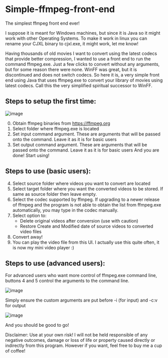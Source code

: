 # Simple-ffmpeg-front-end
The simplest ffmpeg front end ever!

I suppose it is meant for Windows machines, but since it is Java so it might work with other Operating Systems. To make it work in linux you can rename your CJXL binary to cjxl.exe, it might work, let me know!

Having thousands of old movies I want to convert using the latest codecs that provide better compression, I wanted to use a front end to run the command ffmpeg.exe. Just a few clicks to convert without any arguments, but for some reason there were none. WinFF was great, but it is discontinued and does not switch codecs. So here it is, a very simple front end using Java that uses ffmpeg.exe to convert your library of movies using latest codecs. Call this the very simplified spiritual successor to WinFF.

Steps to setup the first time:
------------------------------
![image](https://github.com/user-attachments/assets/993e1eac-3f80-437d-9924-d342991d80c4)

0. Obtain ffmpeg binaries from https://ffmpeg.org
1. Select folder where ffmpeg.exe is located
2. Set input command argument. These are arguments that will be passed onto the command. Leave it as it is for basic users
3. Set output command argument. These are arguments that will be passed onto the command. Leave it as it is for basic users
And you are done! Start using!

Steps to use (basic users):
---------------------------
4. Select source folder where videos you want to convert are located
5. Select target folder where you want the converted videos to be stored. If same as source folder then leave empty.
6. Select the codec supported by ffmpeg.
   If upgrading to a newer release of ffmpeg and the program is not able to obtain the list from ffmpeg.exe automatically, you may type in the codec manually.
8. Select option to:
   - Delete original videos after conversion (use with caution)
   - Restore Create and Modified date of source videos to converted video files
9. Convert away!
10. You can play the video file from this UI. I actually use this quite often, it is now my mini video player :)

Steps to use (advanced users):
------------------------------
For advanced users who want more control of ffmpeg.exe command line, buttons 4 and 5 control the arguments to the command line. 

![image](https://github.com/user-attachments/assets/bd6793fc-59cd-428f-9820-f002d501e3d3)

Simply ensure the custom arguments are put before -i (for input) and -c:v for output

![image](https://github.com/user-attachments/assets/611c2bc0-db59-4662-94fe-e4bf6753d912)

And you should be good to go!

Disclaimer: Use at your own risk! I will not be held responsible of any negative outcomes, damage or loss of life or property caused directly or indirectly from this program. However if you want, feel free to buy me a cup of coffee!
